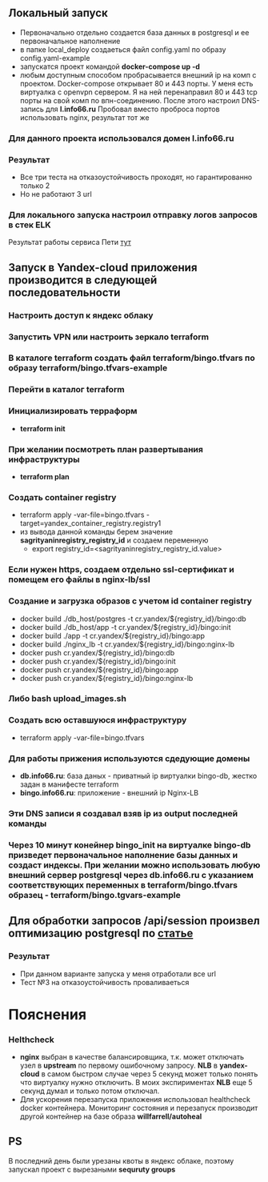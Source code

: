 ## Локальный запуск
- Первоначально отдельно создается база данных в postgresql и ее первоначальное наполнение
- в папке local_deploy создаеться файл config.yaml по образу config.yaml-example
- запускатся проект командой **docker-compose up -d**
- любым доступным способом пробрасывается внешний ip на комп с проектом. Docker-compose открывает 80 и 443 порты. У меня есть виртуалка  с openvpn сервером. Я на ней перенаправил 80 и 443 tcp порты на свой комп по впн-соединению. После этого настроил DNS-запись для **l.info66.ru**
Пробовал вместо проброса портов использовать nginx, результат тот же

### Для данного проекта использовался домен **l.info66.ru**

### Результат
- Все три теста на отказоустойчивость проходят, но гарантированно только 2
- Но не работают 3 url

### Для локального запуска настроил отправку логов запросов в стек ELK
Результат работы сервиса Пети [тут](https://github.com/sagrityanin/ya-devops-final-project/blob/main/local_deploy/doc/metrics.png)


## Запуск в Yandex-cloud приложения производится в следующей последовательности

### Настроить доступ к яндекс облаку

### Запустить VPN или настроить зеркало terraform

### В каталоге terraform создать файл **terraform/bingo.tfvars** по образу **terraform/bingo.tfvars-example**

### Перейти в каталог terraform

### Инициализировать терраформ
- **terraform init**

### При желании посмотреть план развертывания инфраструктуры 
-  **terraform plan**

### Создать container registry
 - terraform apply -var-file=bingo.tfvars -target=yandex_container_registry.registry1
 - из вывода данной команды берем значение  **sagrityaninregistry_registry_id** и создаем переменную
    - export registry_id=<sagrityaninregistry_registry_id.value>

### Если нужен https, создаем отдельно ssl-сертификат и помещем его файлы в nginx-lb/ssl

### Создание и загрузка образов c учетом id container registry
- docker build ./db_host/postgres -t cr.yandex/${registry_id}/bingo:db
- docker build ./db_host/app -t cr.yandex/${registry_id}/bingo:init
- docker build ./app -t cr.yandex/${registry_id}/bingo:app
- docker build ./nginx_lb -t cr.yandex/${registry_id}/bingo:nginx-lb
- docker push cr.yandex/${registry_id}/bingo:db
- docker push cr.yandex/${registry_id}/bingo:init
- docker push cr.yandex/${registry_id}/bingo:app
- docker push cr.yandex/${registry_id}/bingo:nginx-lb
### Либо **bash upload_images.sh**

### Создать всю оставшуюся инфраструктуру
- terraform apply -var-file=bingo.tfvars

### Для работы прижения используются сдедующие домены
- **db.info66.ru**: база даных - приватный ip виртуалки bingo-db, жестко задан в манифесте terraform
- **bingo.info66.ru**: приложение - внешний ip Nginx-LB

### Эти DNS записи я создавал взяв ip из output последней команды

### Через 10 минут конейнер bingo_init на виртуалке bingo-db призведет первоначальное наполнение базы данных и создаст индексы. При желании можно использовать любую внешний сервер postgresql через db.info66.ru  c указанием соответствующих переменных в **terraform/bingo.tfvars** образец - terraform/bingo.tgvars-example

## Для обработки запросов /api/session произвел оптимизацию postgresql по [статье](https://habr.com/ru/companies/slurm/articles/714096/)

### Результат
- При данном варианте запуска у меня отработали все url
- Тест №3 на отказоустойчивость проваливаеться

# Пояснения
### Helthcheck
- **nginx** выбран в качестве балансировщика, т.к. может отключать узел в **upstream** по первому ошибочному запросу. **NLB** в **yandex-cloud** в самом быстром случае через 5 секунд может только понять что виртуалку нужно отключить. В моих экспириментах **NLB** еще 5 секунд думал и только потом отключал.
- Для ускорения перезапуска приложения использовал healthcheck docker контейнера. Мониторинг состояния и перезапуск производит другой контейнер на базе образа **willfarrell/autoheal**

## PS
В последний день были урезаны квоты в яндекс облаке, поэтому запускал проект с вырезаными **sequruty groups**
